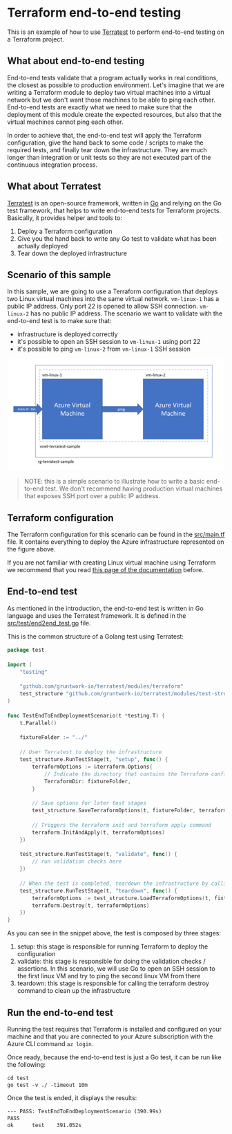 # Terraform end-to-end testing

This is an example of how to use [Terratest](https://github.com/gruntwork-io/terratest) to perform end-to-end testing on a Terraform project.

## What about end-to-end testing

End-to-end tests validate that a program actually works in real conditions, the closest as possible to production environment. Let's imagine that we are writing a Terraform module to deploy two virtual machines into a virtual network but we don't want those machines to be able to ping each other. End-to-end tests are exactly what we need to make sure that the deployment of this module create the expected resources, but also that the virtual machines cannot ping each other.

In order to achieve that, the end-to-end test will apply the Terraform configuration, give the hand back to some code / scripts to make the required tests, and finally tear down the infrastructure. They are much longer than integration or unit tests so they are not executed part of the continuous integration process.

## What about Terratest

[Terratest](https://github.com/gruntwork-io/terratest) is an open-source framework, written in [Go](http://golang.org/dl) and relying on the Go test framework, that helps to write end-to-end tests for Terraform projects. Basically, it provides helper and tools to:

1. Deploy a Terraform configuration
2. Give you the hand back to write any Go test to validate what has been actually deployed
3. Tear down the deployed infrastructure

## Scenario of this sample

In this sample, we are going to use a Terraform configuration that deploys two Linux virtual machines into the same virtual network. `vm-linux-1` has a public IP address. Only port 22 is opened to allow SSH connection. `vm-linux-2` has no public IP address. The scenario we want to validate with the end-to-end test is to make sure that:

- infrastructure is deployed correctly
- it's possible to open an SSH session to `vm-linux-1` using port 22
- it's possible to ping `vm-linux-2` from `vm-linux-1` SSH session

![End-to-end scenario](assets/scenario.png)

> NOTE: this is a simple scenario to illustrate how to write a basic end-to-end test. We don't recommend having production virtual machines that exposes SSH port over a public IP address.

## Terraform configuration

The Terraform configuration for this scenario can be found in the [src/main.tf](src/main.tf) file. It contains everything to deploy the Azure infrastructure represented on the figure above.

If you are not familiar with creating Linux virtual machine using Terraform we recommend that you read [this page of the documentation](https://docs.microsoft.com/azure/developer/terraform/create-linux-virtual-machine-with-infrastructure) before.

## End-to-end test

As mentioned in the introduction, the end-to-end test is written in Go language and uses the Terratest framework. It is defined in the [src/test/end2end_test.go](src/test/end2end_test.go) file.

This is the common structure of a Golang test using Terratest:

```Go
package test

import (
    "testing"

    "github.com/gruntwork-io/terratest/modules/terraform"
    test_structure "github.com/gruntwork-io/terratest/modules/test-structure"
)

func TestEndToEndDeploymentScenario(t *testing.T) {
    t.Parallel()

    fixtureFolder := "../"

    // User Terratest to deploy the infrastructure
    test_structure.RunTestStage(t, "setup", func() {
        terraformOptions := &terraform.Options{
            // Indicate the directory that contains the Terraform configuration to deploy
            TerraformDir: fixtureFolder,
        }

        // Save options for later test stages
        test_structure.SaveTerraformOptions(t, fixtureFolder, terraformOptions)

        // Triggers the terraform init and terraform apply command
        terraform.InitAndApply(t, terraformOptions)
    })

    test_structure.RunTestStage(t, "validate", func() {
        // run validation checks here
    })

    // When the test is completed, teardown the infrastructure by calling terraform destroy
    test_structure.RunTestStage(t, "teardown", func() {
        terraformOptions := test_structure.LoadTerraformOptions(t, fixtureFolder)
        terraform.Destroy(t, terraformOptions)
    })
}
```

As you can see in the snippet above, the test is composed by three stages:

1. setup: this stage is responsible for running Terraform to deploy the configuration
2. validate: this stage is responsible for doing the validation checks / assertions. In this scenario, we will use Go to open an SSH session to the first linux VM and try to ping the second linux VM from there
3. teardown: this stage is responsible for calling the terraform destroy command to clean up the infrastructure

## Run the end-to-end test

Running the test requires that Terraform is installed and configured on your machine and that you are connected to your Azure subscription with the Azure CLI command `az login`.

Once ready, because the end-to-end test is just a Go test, it can be run like the following:

```console
cd test
go test -v ./ -timeout 10m
```

Once the test is ended, it displays the results:

```console
--- PASS: TestEndToEndDeploymentScenario (390.99s)
PASS
ok      test    391.052s
```
